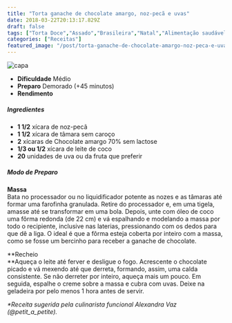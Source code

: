 ```yaml
---
title: "Torta ganache de chocolate amargo, noz-pecã e uvas"
date: 2018-03-22T20:13:17.829Z
draft: false
tags: ["Torta Doce","Assado","Brasileira","Natal","Alimentação saudável","Lactose","Natal"]
categories: ["Receitas"]
featured_image: "/post/torta-ganache-de-chocolate-amargo-noz-peca-e-uvas.f3c1162a.jpg"
---
```


![capa](/post/torta-ganache-de-chocolate-amargo-noz-peca-e-uvas.f3c1162a.jpg)

*   **Dificuldade** Médio
*   **Preparo** Demorado (+45 minutos)
*   **Rendimento**

##### Ingredientes

*   **1 1/2** xícara de noz-pecã
*   **1 1/2** xícara de tâmara sem caroço
*   **2** xícaras de Chocolate amargo 70% sem lactose
*   **1/3 ou 1/2** xícara de leite de coco
*   **20** unidades de uva ou da fruta que preferir

##### Modo de Preparo

**Massa**  
Bata no processador ou no liquidificador potente as nozes e as tâmaras até formar uma farofinha granulada. Retire do processador e, em uma tigela, amasse até se transformar em uma bola. Depois, unte com óleo de coco uma fôrma redonda (de 22 cm) e vá espalhando e modelando a massa por todo o recipiente, inclusive nas laterias, pressionando com os dedos para que dê a liga. O ideal é que a fôrma esteja coberta por inteiro com a massa, como se fosse um bercinho para receber a ganache de chocolate.

**Recheio  
**Aqueça o leite até ferver e desligue o fogo. Acrescente o chocolate picado e vá mexendo até que derreta, formando, assim, uma calda consistente. Se não derreter por inteiro, aqueça mais um pouco. Em seguida, espalhe o creme sobre a massa e cubra com uvas. Deixe na geladeira por pelo menos 1 hora antes de servir.

_*Receita sugerida pela culinarista funcional Alexandra Vaz (@petit\_a\_petite)._

